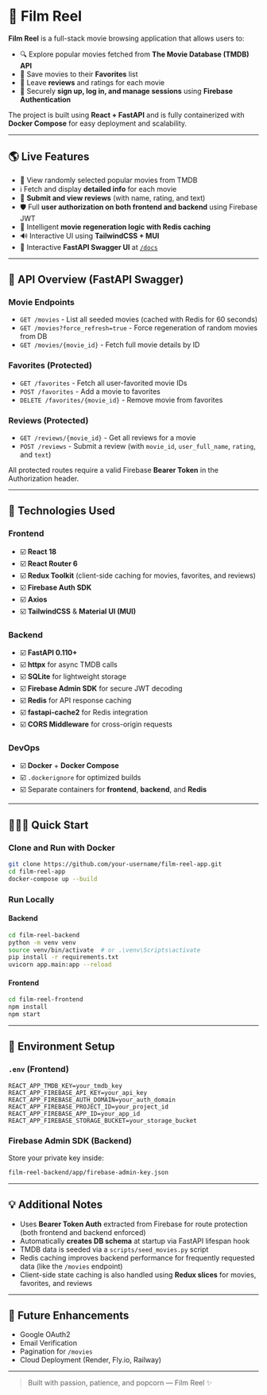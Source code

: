 # 🎥 Film Reel

**Film Reel** is a full-stack movie browsing application that allows users to:

- 🔍 Explore popular movies fetched from **The Movie Database (TMDB) API**
- 💞 Save movies to their **Favorites** list
- 📝 Leave **reviews** and ratings for each movie
- 🔐 Securely **sign up, log in, and manage sessions** using **Firebase Authentication**

The project is built using **React + FastAPI** and is fully containerized with **Docker Compose** for easy deployment and scalability.

---

## 🌎 Live Features

- 🎥 View randomly selected popular movies from TMDB
- ℹ️ Fetch and display **detailed info** for each movie
- 📄 **Submit and view reviews** (with name, rating, and text)
- 🛡️ Full **user authorization on both frontend and backend** using Firebase JWT
- 🔁 Intelligent **movie regeneration logic with Redis caching**
- 🔊 Interactive UI using **TailwindCSS + MUI**
- 🏐 Interactive **FastAPI Swagger UI** at [`/docs`](http://localhost:8000/docs)

---

## 📝 API Overview (FastAPI Swagger)

### Movie Endpoints

- `GET /movies` - List all seeded movies (cached with Redis for 60 seconds)
- `GET /movies?force_refresh=true` - Force regeneration of random movies from DB
- `GET /movies/{movie_id}` - Fetch full movie details by ID

### Favorites (Protected)

- `GET /favorites` - Fetch all user-favorited movie IDs
- `POST /favorites` - Add a movie to favorites
- `DELETE /favorites/{movie_id}` - Remove movie from favorites

### Reviews (Protected)

- `GET /reviews/{movie_id}` - Get all reviews for a movie
- `POST /reviews` - Submit a review (with `movie_id`, `user_full_name`, `rating`, and `text`)

All protected routes require a valid Firebase **Bearer Token** in the Authorization header.

---

## 🧬 Technologies Used

### Frontend

- ☑️ **React 18**
- ☑️ **React Router 6**
- ☑️ **Redux Toolkit** (client-side caching for movies, favorites, and reviews)
- ☑️ **Firebase Auth SDK**
- ☑️ **Axios**
- ☑️ **TailwindCSS** & **Material UI (MUI)**

### Backend

- ☑️ **FastAPI 0.110+**
- ☑️ **httpx** for async TMDB calls
- ☑️ **SQLite** for lightweight storage
- ☑️ **Firebase Admin SDK** for secure JWT decoding
- ☑️ **Redis** for API response caching
- ☑️ **fastapi-cache2** for Redis integration
- ☑️ **CORS Middleware** for cross-origin requests

### DevOps

- ☑️ **Docker** + **Docker Compose**
- ☑️ `.dockerignore` for optimized builds
- ☑️ Separate containers for **frontend**, **backend**, and **Redis**

---

## 🏃🏼‍♂️ Quick Start

### Clone and Run with Docker

```bash
git clone https://github.com/your-username/film-reel-app.git
cd film-reel-app
docker-compose up --build
```

### Run Locally

#### Backend

```bash
cd film-reel-backend
python -m venv venv
source venv/bin/activate  # or .\venv\Scripts\activate
pip install -r requirements.txt
uvicorn app.main:app --reload
```

#### Frontend

```bash
cd film-reel-frontend
npm install
npm start
```

---

## 🔐 Environment Setup

### `.env` (Frontend)

```env
REACT_APP_TMDB_KEY=your_tmdb_key
REACT_APP_FIREBASE_API_KEY=your_api_key
REACT_APP_FIREBASE_AUTH_DOMAIN=your_auth_domain
REACT_APP_FIREBASE_PROJECT_ID=your_project_id
REACT_APP_FIREBASE_APP_ID=your_app_id
REACT_APP_FIREBASE_STORAGE_BUCKET=your_storage_bucket
```

### Firebase Admin SDK (Backend)

Store your private key inside:

```bash
film-reel-backend/app/firebase-admin-key.json
```

---

## 💡 Additional Notes

- Uses **Bearer Token Auth** extracted from Firebase for route protection (both frontend and backend enforced)
- Automatically **creates DB schema** at startup via FastAPI lifespan hook
- TMDB data is seeded via a `scripts/seed_movies.py` script
- Redis caching improves backend performance for frequently requested data (like the `/movies` endpoint)
- Client-side state caching is also handled using **Redux slices** for movies, favorites, and reviews

---

## 🎉 Future Enhancements

- Google OAuth2
- Email Verification
- Pagination for `/movies`
- Cloud Deployment (Render, Fly.io, Railway)

---

> Built with passion, patience, and popcorn — Film Reel ✨
